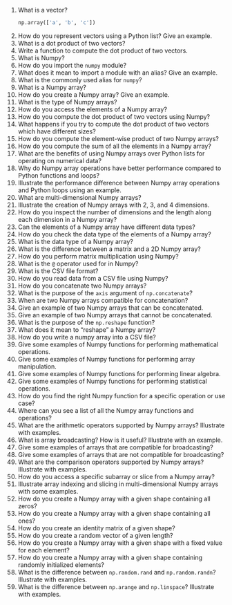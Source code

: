 1. What is a vector?
   ```python
   np.array(['a', 'b', 'c'])
   ```
3. How do you represent vectors using a Python list? Give an example.
4. What is a dot product of two vectors?
5. Write a function to compute the dot product of two vectors.
6. What is Numpy?
7. How do you import the `numpy` module?
8. What does it mean to import a module with an alias? Give an example.
9. What is the commonly used alias for `numpy`?
10. What is a Numpy array?
11. How do you create a Numpy array? Give an example.
12. What is the type of Numpy arrays?
13. How do you access the elements of a Numpy array?
14. How do you compute the dot product of two vectors using Numpy?
15. What happens if you try to compute the dot product of two vectors which have different sizes?
16. How do you compute the element-wise product of two Numpy arrays?
17. How do you compute the sum of all the elements in a Numpy array?
18. What are the benefits of using Numpy arrays over Python lists for operating on numerical data?
19. Why do Numpy array operations have better performance compared to Python functions and loops?
20. Illustrate the performance difference between Numpy array operations and Python loops using an example.
21. What are multi-dimensional Numpy arrays?
22. Illustrate the creation of Numpy arrays with 2, 3, and 4 dimensions.
23. How do you inspect the number of dimensions and the length along each dimension in a Numpy array?
24. Can the elements of a Numpy array have different data types?
25. How do you check the data type of the elements of a Numpy array?
26. What is the data type of a Numpy array?
27. What is the difference between a matrix and a 2D Numpy array?
28. How do you perform matrix multiplication using Numpy?
29. What is the `@` operator used for in Numpy?
30. What is the CSV file format?
31. How do you read data from a CSV file using Numpy?
32. How do you concatenate two Numpy arrays?
33. What is the purpose of the `axis` argument of `np.concatenate`?
34. When are two Numpy arrays compatible for concatenation?
35. Give an example of two Numpy arrays that can be concatenated.
36. Give an example of two Numpy arrays that cannot be concatenated.
37. What is the purpose of the `np.reshape` function?
38. What does it mean to “reshape” a Numpy array?
39. How do you write a numpy array into a CSV file?
40. Give some examples of Numpy functions for performing mathematical operations.
41. Give some examples of Numpy functions for performing array manipulation.
42. Give some examples of Numpy functions for performing linear algebra.
43. Give some examples of Numpy functions for performing statistical operations.
44. How do you find the right Numpy function for a specific operation or use case?
45. Where can you see a list of all the Numpy array functions and operations?
46. What are the arithmetic operators supported by Numpy arrays? Illustrate with examples.
47. What is array broadcasting? How is it useful? Illustrate with an example.
48. Give some examples of arrays that are compatible for broadcasting?
49. Give some examples of arrays that are not compatible for broadcasting?
50. What are the comparison operators supported by Numpy arrays? Illustrate with examples.
51. How do you access a specific subarray or slice from a Numpy array?
52. Illustrate array indexing and slicing in multi-dimensional Numpy arrays with some examples.
53. How do you create a Numpy array with a given shape containing all zeros?
54. How do you create a Numpy array with a given shape containing all ones?
55. How do you create an identity matrix of a given shape?
56. How do you create a random vector of a given length?
57. How do you create a Numpy array with a given shape with a fixed value for each element?
58. How do you create a Numpy array with a given shape containing randomly initialized elements?
59. What is the difference between `np.random.rand` and `np.random.randn`? Illustrate with examples.
60. What is the difference between `np.arange` and `np.linspace`? Illustrate with examples.
